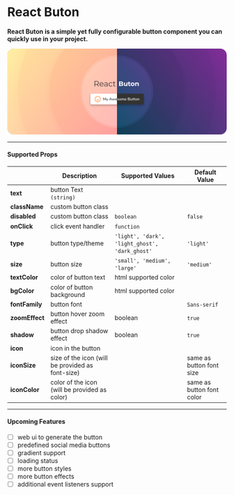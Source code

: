 # React Buton

**React Buton is a simple yet fully configurable button component you can quickly use in your project.**

<!-- ![React Image](https://github.com/abhishekchotaliya/buton/react-buton-showcase.png) -->
![React Image](/react-buton-showcase.png)

---
#### Supported Props


||Description|Supported Values|Default Value|
|-|-|-|-|
|**text**|button Text `(string)`|||
|**className**|custom button class|||
|**disabled**|custom button class|`boolean`|`false`|
|**onClick**|click event handler|`function`||
|**type**|button type/theme|`'light', 'dark', 'light_ghost', 'dark_ghost'`|`'light'`|
|**size**|button size|`'small', 'medium', 'large'`|`'medium'`|
|**textColor**|color of button text|html supported color||
|**bgColor**|color of button background|html supported color||
|**fontFamily**|button font||`Sans-serif`|
|**zoomEffect**|button hover zoom effect|boolean|`true`|
|**shadow**|button drop shadow effect|boolean|`true`|
|**icon**|icon in the button|||
|**iconSize**|size of the icon (will be provided as font-size)||same as button font size|
|**iconColor**|color of the icon (will be provided as color)||same as button font color|


---
#### Upcoming Features

- [ ] web ui to generate the button
- [ ] predefined social media buttons
- [ ] gradient support
- [ ] loading status
- [ ] more button styles
- [ ] more button effects
- [ ] additional event listeners support
